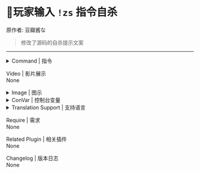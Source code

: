# 📌玩家输入 `!zs` 指令自杀

原作者: 豆瓣酱な

> 修改了源码的自杀提示文案
---
<details><summary>Command | 指令</summary>

|指令|功能|权限|
|-|-|-|
|`!zs` \ `!kill`|快速清空血条, 转生异世界|Console|
</details>

Video | 影片展示
<br>None

<details><summary>Image | 图示</summary>

![l4d2_player_suicide.smx](imgs/01.png)
</details>

<details><summary>ConVar | 控制台变量</summary>

```sourcepawn
//启用玩家自杀指令. 0=禁用, 1=只限倒地或挂边的生还者, 2=无条件使用
l4d2_player_suicide
//设置开局提示自杀指令的延迟显示时间/秒. 0=禁用
l4d2_suicide_start_tips 0
```
</details>

<details><summary>Translation Support | 支持语言</summary>

```
简体中文
```
</details>

Require | 需求
<br>None

Related Plugin | 相关插件
<br>None

Changelog | 版本日志
<br>None